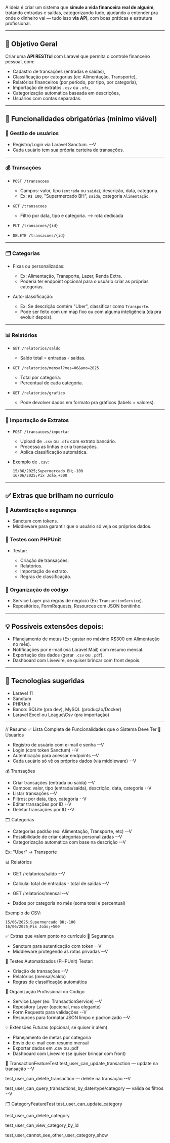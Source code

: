 A ideia é criar um sistema que **simule a vida financeira real de alguém**, tratando entradas e saídas, categorizando tudo, ajudando a entender pra onde o dinheiro vai — tudo isso **via API**, com boas práticas e estrutura profissional.

---

## 🎯 Objetivo Geral

Criar uma **API RESTful** com Laravel que permita o controle financeiro pessoal, com:

* Cadastro de transações (entradas e saídas),
* Classificação por categorias (ex: Alimentação, Transporte),
* Relatórios financeiros (por período, por tipo, por categoria),
* Importação de extratos `.csv` ou `.ofx`,
* Categorização automática baseada em descrições,
* Usuários com contas separadas.

---

## 🧱 Funcionalidades obrigatórias (mínimo viável)

### 🧍 Gestão de usuários

* Registro/Login via Laravel Sanctum. --V
* Cada usuário tem sua própria carteira de transações.

---

### 💰 Transações

* `POST /transacoes`

  * Campos: valor, tipo (`entrada` ou `saida`), descrição, data, categoria.
  * Ex: `R$ 100`, "Supermercado BH", `saida`, categoria `Alimentação`.
* `GET /transacoes`

  * Filtro por data, tipo e categoria. --> rota dedicada
* `PUT /transacoes/{id}`
* `DELETE /transacoes/{id}`

---

### 🗂️ Categorias

* Fixas ou personalizadas:

  * Ex: Alimentação, Transporte, Lazer, Renda Extra.
  * Poderia ter endpoint opcional para o usuário criar as próprias categorias.
* Auto-classificação:

  * Ex: Se descrição contém "Uber", classificar como `Transporte`.
  * Pode ser feito com um map fixo ou com alguma inteligência (dá pra evoluir depois).

---

### 📊 Relatórios

* `GET /relatorios/saldo`

  * Saldo total = entradas - saídas.
* `GET /relatorios/mensal?mes=06&ano=2025`

  * Total por categoria.
  * Percentual de cada categoria.
* `GET /relatorios/grafico`

  * Pode devolver dados em formato pra gráficos (labels + valores).

---

### 📁 Importação de Extratos

* `POST /transacoes/importar`

  * Upload de `.csv` ou `.ofx` com extrato bancário.
  * Processa as linhas e cria transações.
  * Aplica classificação automática.
* Exemplo de `.csv`:

  ```
  15/06/2025;Supermercado BH;-100
  16/06/2025;Pix João;+500
  ```

---

## ✅ Extras que brilham no currículo

### 🔐 Autenticação e segurança

* Sanctum com tokens.
* Middleware para garantir que o usuário só veja os próprios dados.

### 🧪 Testes com PHPUnit

* Testar:

  * Criação de transações.
  * Relatórios.
  * Importação de extrato.
  * Regras de classificação.

### 📂 Organização do código

* Service Layer pra regras de negócio (Ex: `TransactionService`).
* Repositórios, FormRequests, Resources com JSON bonitinho.

---

## 💡 Possíveis extensões depois:

* Planejamento de metas (Ex: gastar no máximo R\$300 em Alimentação no mês).
* Notificações por e-mail (via Laravel Mail) com resumo mensal.
* Exportação dos dados (gerar `.csv` ou `.pdf`).
* Dashboard com Livewire, se quiser brincar com front depois.

---

## 🧠 Tecnologias sugeridas

* Laravel 11
* Sanctum
* PHPUnit
* Banco: SQLite (pra dev), MySQL (produção/Docker)
* Laravel Excel ou League\Csv (pra importação)

---






// Resumo
✅ Lista Completa de Funcionalidades que o Sistema Deve Ter
🧍 Usuários

 - Registro de usuário com e-mail e senha --V
 - Login (com token Sanctum) --V
 - Autenticação para acessar endpoints --V
 - Cada usuário só vê os próprios dados (via middleware) --V

💰 Transações

- Criar transações (entrada ou saída) --V
- Campos: valor, tipo (entrada/saida), descrição, data, categoria --V
- Listar transações  --V
- Filtros: por data, tipo, categoria --V
- Editar transações por ID --V
- Deletar transações por ID --V

🗂️ Categorias

- Categorias padrão (ex: Alimentação, Transporte, etc) --V
- Possibilidade de criar categorias personalizadas --V
- Categorização automática com base na descrição --V

Ex: "Uber" → Transporte

📊 Relatórios

- GET /relatorios/saldo --V
- Calcula: total de entradas - total de saídas --V

- GET /relatorios/mensal --V
- Dados por categoria no mês (soma total e percentual)

Exemplo de CSV:

    15/06/2025;Supermercado BH;-100
    16/06/2025;Pix João;+500

✅ Extras que valem ponto no currículo
🔐 Segurança

- Sanctum para autenticação com token --V
- Middleware protegendo as rotas privadas --V

🧪 Testes Automatizados (PHPUnit)
 Testar:

- Criação de transações --V
- Relatórios (mensal/saldo)
- Regras de classificação automática

📂 Organização Profissional do Código

- Service Layer (ex: TransactionService) --V
- Repository Layer (opcional, mas elegante)
- Form Requests para validações --V
- Resources para formatar JSON limpo e padronizado --V

💡 Extensões Futuras (opcional, se quiser ir além)

- Planejamento de metas por categoria
- Envio de e-mail com resumo mensal
- Exportar dados em .csv ou .pdf
- Dashboard com Livewire (se quiser brincar com front)





💸 TransactionFeatureTest
 test_user_can_update_transaction — update na transação --V

 test_user_can_delete_transaction — delete na transação --V

 test_user_can_query_transactions_by_date/type/category — valida os filtros --V


🗂️ CategoryFeatureTest
 test_user_can_update_category

 test_user_can_delete_category

 test_user_can_view_category_by_id

 test_user_cannot_see_other_user_category_show

